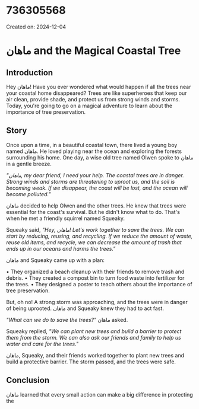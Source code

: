 # 736305568

Created on: 2024-12-04

**ماهان and the Magical Coastal Tree**
=====================================

**Introduction**
---------------

Hey ماهان! Have you ever wondered what would happen if all the trees near your coastal home disappeared? Trees are like superheroes that keep our air clean, provide shade, and protect us from strong winds and storms. Today, you're going to go on a magical adventure to learn about the importance of tree preservation.

**Story**
---------

Once upon a time, in a beautiful coastal town, there lived a young boy named ماهان. He loved playing near the ocean and exploring the forests surrounding his home. One day, a wise old tree named Olwen spoke to ماهان in a gentle breeze.

*"ماهان, my dear friend, I need your help. The coastal trees are in danger. Strong winds and storms are threatening to uproot us, and the soil is becoming weak. If we disappear, the coast will be lost, and the ocean will become polluted."*

ماهان decided to help Olwen and the other trees. He knew that trees were essential for the coast's survival. But he didn't know what to do. That's when he met a friendly squirrel named Squeaky.

Squeaky said, *"Hey, ماهان! Let's work together to save the trees. We can start by reducing, reusing, and recycling. If we reduce the amount of waste, reuse old items, and recycle, we can decrease the amount of trash that ends up in our oceans and harms the trees."*

ماهان and Squeaky came up with a plan:

• They organized a beach cleanup with their friends to remove trash and debris.
• They created a compost bin to turn food waste into fertilizer for the trees.
• They designed a poster to teach others about the importance of tree preservation.

But, oh no! A strong storm was approaching, and the trees were in danger of being uprooted. ماهان and Squeaky knew they had to act fast.

*"What can we do to save the trees?"* ماهان asked.

Squeaky replied, *"We can plant new trees and build a barrier to protect them from the storm. We can also ask our friends and family to help us water and care for the trees."*

ماهان, Squeaky, and their friends worked together to plant new trees and build a protective barrier. The storm passed, and the trees were safe.

**Conclusion**
----------

ماهان learned that every small action can make a big difference in protecting the
